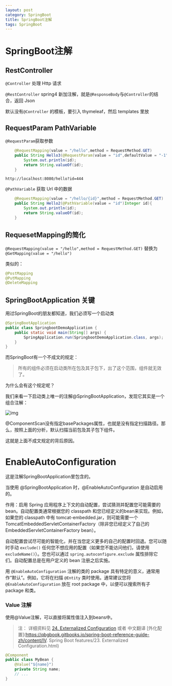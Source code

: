 ```yaml
---
layout: post
category: SpringBoot
title: SpringBoot注解
tags: SpringBoot
---
```


# SpringBoot注解

## RestController

`@Controller` 处理 Http 请求

`@RestController` spring4 新加注解，就是`@ResponseBody`与`@Controller`的结合，返回 Json

默认没有`@Controller` 的模板，要引入 thymeleaf，然后 templates 里放

## RequestParam PathVariable

`@RequestParam`获取参数

```java
    @RequestMapping(value = "/hello",method = RequestMethod.GET)
    public String Hello3(@RequestParam(value = "id",defaultValue = "-1") Integer id){
        System.out.println(id);
        return String.valueOf(id);
    }
```

`http://localhost:8080/hello?id=444`



`@PathVariable` 获取 Url 中的数据

```java
    @RequestMapping(value = "/hello/{id}",method = RequestMethod.GET)
    public String Hello2(@PathVariable(value = "id")Integer id){
        System.out.println(id);
        return String.valueOf(id);
    }
```



## RequesetMapping的简化

`@RequestMapping(value = "/hello",method = RequestMethod.GET)`
替换为
`@GetMapping(value = "/hello")`

类似的：

```java
@PostMapping
@PutMapping
@DeleteMapping
```



## SpringBootApplication 关键

用过SpringBoot的朋友都知道，我们必须写一个启动类

```java
@SpringBootApplication
public class SpringbootDemoApplication {
    public static void main(String[] args) {
        SpringApplication.run(SpringbootDemoApplication.class, args);
    }
}
```

而SpringBoot有一个不成文的规定：

> 所有的组件必须在启动类所在包及其子包下，出了这个范围，组件就无效了。

为什么会有这个规定呢？

我们来看一下启动类上唯一的注解@SpringBootApplication，发现它其实是一个组合注解：

![img](https://cdn.jsdelivr.net/gh/mafulong/mdPic@vv6/v6/202207091740413.jpg)

@ComponentScan没有指定basePackages属性，也就是没有指定扫描路径。那么，按照上面的分析，默认扫描当前包及其子包下组件。

这就是上面不成文规定的背后原因。



# EnableAutoConfiguration

这是注解SpringBootApplication里包含的。

当使用 @SpringBootApplication 时，@EnableAutoConfiguration 是自动启用的。



作用：启用 Spring 应用程序上下文的自动配置，尝试猜测并配置您可能需要的bean。自动配置类通常根据您的 classpath 和您已经定义的bean来实现。例如，如果您的 classpath 中有 tomcat-embedded.jar，则可能需要一个TomcatEmbeddedServletContainerFactory（除非您已经定义了自己的 EmbeddedServletContainerFactory bean）。

自动配置尝试尽可能的智能化，并在当您定义更多的自己的配置时回退。您可以随时手动 `exclude()` 任何您不想应用的配置（如果您不能访问他们，请使用 `excludeName()`）。您也可以通过 `spring.autoconfigure.exclude` 属性排除它们。自动配置总是在用户定义的 bean 注册之后实施。

用 `@EnableAutoConfiguration` 注解的类的 package 具有特定的意义，通常用作“默认”。例如，它将在扫描 `@Entity` 类时使用。通常建议您将 `@EnableAutoConfiguration` 放在 root package 中，以便可以搜索所有子 package 和类。



### Value 注解

使用@Value注解，可以直接将属性值注入到beans中。

> 注： 详细资料见 [24. Externalized Configuration](http://docs.spring.io/spring-boot/docs/current/reference/html/boot-features-external-config.html) 或者 中文翻译 [外化配置](https://qbgbook.gitbooks.io/spring-boot-reference-guide-zh/content/IV. Spring Boot features/23. Externalized Configuration.html)

```java
@Component
public class MyBean {
    @Value("${name}")
    private String name;
    // ...
}
```
